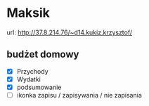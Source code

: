 # Maksik
url: http://37.8.214.76/~d14.kukiz.krzysztof/

## budżet domowy
- [x] Przychody
- [x] Wydatki
- [x] podsumowanie
- [ ] ikonka zapisu / zapisywania / nie zapisania
